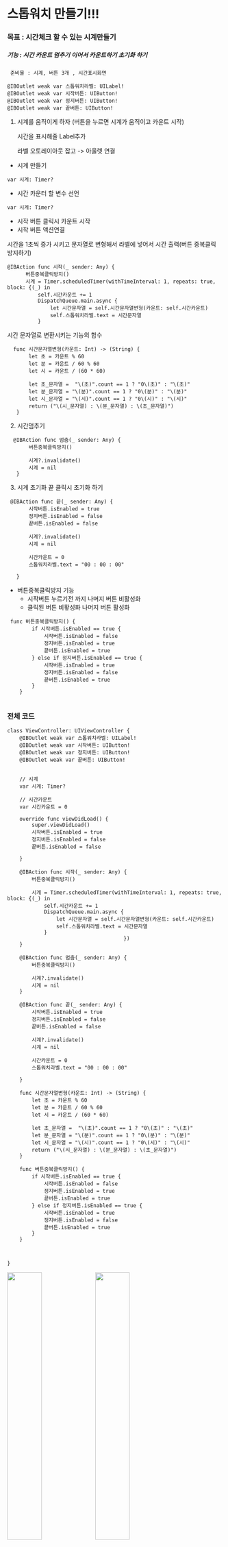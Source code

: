 # 스톱워치 만들기!!!
### 목표 : 시간체크 할 수 있는 시계만들기
##### 기능 : 시간 카운트 멈추기 이어서 카운트하기  초기화 하기 
     준비물 : 시계, 버튼 3개 , 시간표시화면
    
    @IBOutlet weak var 스톱워치라벨: UILabel!
    @IBOutlet weak var 시작버튼: UIButton!
    @IBOutlet weak var 정지버튼: UIButton!
    @IBOutlet weak var 끝버튼: UIButton!
     
1. 시계를 움직이게 하자 (버튼을 누르면 시계가 움직이고 카운트 시작)


   시간을 표시해줄 Label추가 
   
   
   라벨 오토레이아웃 잡고 -> 아울렛 연결 
   
   
  - 시계 만들기
  ```
  var 시계: Timer?
  ```
  - 시간 카운터 할 변수 선언 
  ```
  var 시계: Timer?
  ```
  -  시작 버튼 클릭시 카운트 시작 
  -  시작 버튼 액션연결 


시간을 1초씩 증가 시키고 문자열로 변형해서 라벨에 넣어서 시간 출력(버튼 중복클릭 방지하기)
  ```
  @IBAction func 시작(_ sender: Any) {
        버튼중복클릭방지()   
        시계 = Timer.scheduledTimer(withTimeInterval: 1, repeats: true, block: {(_) in
            self.시간카운트 += 1
            DispatchQueue.main.async {
                let 시간문자열 = self.시간문자열변형(카운트: self.시간카운트)
                self.스톱워치라벨.text = 시간문자열
            }
  ```
  시간 문자열로 변환시키는 기능의 함수 
 ```
   func 시간문자열변형(카운트: Int) -> (String) {
        let 초 = 카운트 % 60
        let 분 = 카운트 / 60 % 60
        let 시 = 카운트 / (60 * 60)
        
        let 초_문자열 =  "\(초)".count == 1 ? "0\(초)" : "\(초)"
        let 분_문자열 = "\(분)".count == 1 ? "0\(분)" : "\(분)"
        let 시_문자열 = "\(시)".count == 1 ? "0\(시)" : "\(시)"
        return ("\(시_문자열) : \(분_문자열) : \(초_문자열)")
    }
```

  2. 시간멈추기
 ```
   @IBAction func 멈춤(_ sender: Any) {
        버튼중복클릭방지()
        
        시계?.invalidate()
        시계 = nil
    }
 ```
 3.   시계 초기화 끝 클릭시 초기화 하기
 ```
  @IBAction func 끝(_ sender: Any) {
        시작버튼.isEnabled = true
        정지버튼.isEnabled = false
        끝버튼.isEnabled = false
        
        시계?.invalidate()
        시계 = nil
        
        시간카운트 = 0
        스톱워치라벨.text = "00 : 00 : 00"
        
    }
 ```
- 버튼중복클릭방지 기능
   - 시작버튼 누르기전 까지 나머지 버튼 비활성화
   - 클릭된 버튼 비홯성화 나머지 버튼 활성화
 
```
 func 버튼중복클릭방지() {
        if 시작버튼.isEnabled == true {
            시작버튼.isEnabled = false
            정지버튼.isEnabled = true
            끝버튼.isEnabled = true
        } else if 정지버튼.isEnabled == true {
            시작버튼.isEnabled = true
            정지버튼.isEnabled = false
            끝버튼.isEnabled = true
        }
    }
    
```
### 전체 코드
```
class ViewController: UIViewController {
    @IBOutlet weak var 스톱워치라벨: UILabel!
    @IBOutlet weak var 시작버튼: UIButton!
    @IBOutlet weak var 정지버튼: UIButton!
    @IBOutlet weak var 끝버튼: UIButton!
    
    
    // 시계
    var 시계: Timer?
    
    // 시간카운트
    var 시간카운트 = 0
    
    override func viewDidLoad() {
        super.viewDidLoad()
        시작버튼.isEnabled = true
        정지버튼.isEnabled = false
        끝버튼.isEnabled = false
       
    }
    
    @IBAction func 시작(_ sender: Any) {
        버튼중복클릭방지()
        
        시계 = Timer.scheduledTimer(withTimeInterval: 1, repeats: true, block: {(_) in
            self.시간카운트 += 1
            DispatchQueue.main.async {
                let 시간문자열 = self.시간문자열변형(카운트: self.시간카운트)
                self.스톱워치라벨.text = 시간문자열
            }
                                      })
    }
    
    @IBAction func 멈춤(_ sender: Any) {
        버튼중복클릭방지()
        
        시계?.invalidate()
        시계 = nil
    }
    
    @IBAction func 끝(_ sender: Any) {
        시작버튼.isEnabled = true
        정지버튼.isEnabled = false
        끝버튼.isEnabled = false
        
        시계?.invalidate()
        시계 = nil
        
        시간카운트 = 0
        스톱워치라벨.text = "00 : 00 : 00"
        
    }
    
    func 시간문자열변형(카운트: Int) -> (String) {
        let 초 = 카운트 % 60
        let 분 = 카운트 / 60 % 60
        let 시 = 카운트 / (60 * 60)
        
        let 초_문자열 =  "\(초)".count == 1 ? "0\(초)" : "\(초)"
        let 분_문자열 = "\(분)".count == 1 ? "0\(분)" : "\(분)"
        let 시_문자열 = "\(시)".count == 1 ? "0\(시)" : "\(시)"
        return ("\(시_문자열) : \(분_문자열) : \(초_문자열)")
    }
    
    func 버튼중복클릭방지() {
        if 시작버튼.isEnabled == true {
            시작버튼.isEnabled = false
            정지버튼.isEnabled = true
            끝버튼.isEnabled = true
        } else if 정지버튼.isEnabled == true {
            시작버튼.isEnabled = true
            정지버튼.isEnabled = false
            끝버튼.isEnabled = true
        }
    }
    
   
    
}
```
<img src="https://user-images.githubusercontent.com/70513066/108709692-64942600-7556-11eb-98da-b783d226fa82.png" width="40%">
<img src="https://user-images.githubusercontent.com/70513066/108709661-580fcd80-7556-11eb-81f9-80e67f1b79d4.png" width="40%">


